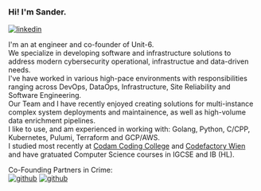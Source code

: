 ### Hi! I'm Sander. 
[![linkedin](https://img.shields.io/badge/-@sander_verheijen-313131?style=flat-square&labelColor=313131&logo=LinkedIn&logoColor=white&color=313131)](https://www.linkedin.com/in/sander-verheijen-b7a1651a5/)

I'm an at engineer and co-founder of Unit-6.<br>
We specialize in developing software and infrastructure solutions to address modern cybersecurity operational, infrastructue and data-driven needs.<br>
I've have worked in various high-pace environments with responsibilities ranging across DevOps, DataOps, Infrastructure, Site Reliability and Software Engineering.<br>
Our Team and I have recently enjoyed creating solutions for multi-instance complex system deployments and maintainence, as well as high-volume data enrichment pipelines.<br>
I like to use, and am experienced in working with: Golang, Python, C/CPP, Kubernetes, Pulumi, Terraform and GCP/AWS.<br>
I studied most recently at [Codam Coding College](https://www.codam.nl) and [Codefactory Wien](https://codefactory.wien/en/home-en/) and have gratuated Computer Science courses in IGCSE and IB (HL).<br>

Co-Founding Partners in Crime:<br>
[![github](https://img.shields.io/badge/-@GhostOnTheFiber-313131?style=flat-square&labelColor=313131&logo=github&logoColor=white&color=313131)](https://github.com/GhostOnTheFiber)
[![github](https://img.shields.io/badge/-@potatokuka-313131?style=flat-square&labelColor=313131&logo=github&logoColor=white&color=313131)](https://github.com/potatokuka/)
